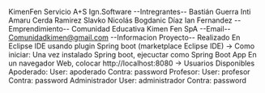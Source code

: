 KimenFen Servicio A+S Ign.Software
--Intregrantes--
Bastián Guerra
Inti Amaru Cerda Ramirez
Slavko Nicolás Bogdanic Díaz
Ian Fernandez
--Emprendimiento--
Comunidad Educativa Kimen Fen SpA
--Email--
Comunidadkimen@gmail.com
--Informacion Proyecto--
Realizado En Eclipse IDE usando plugin Spring boot (marketplace Eclipse IDE)
-> Como iniciar:
Una vez instalado Spring boot, ejecuctar como Spring Boot App
En un navegador Web, colocar http://localhost:8080
-> Usuarios Disponibles
Apoderado:
User: apoderado
Contra: password
Profesor:
User: profesor
Contra: password
Administrador
User: administrador
Contra: password
